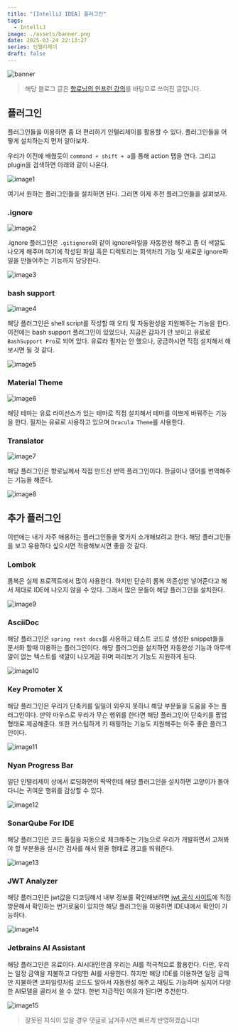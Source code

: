 ```yaml
---
title: "[IntelliJ IDEA] 플러그인"
tags:
  - IntelliJ
image: ./assets/banner.png
date: 2025-03-24 22:13:27
series: 인텔리제이
draft: false
---
```


![banner](./assets/banner.png)

> 해당 블로그 글은 [향로님의 인프런 강의](https://inf.run/NwFz)를 바탕으로 쓰여진 글입니다.

## 플러그인

플러그인들을 이용하면 좀 더 편리하기 인텔리제이를 활용할 수 있다. 플러그인들을 어떻게 설치하는지 먼저 알아보자.

우리가 이전에 배웠듯이 `command + shift + a`를 통해 action 탭을 연다. 그리고 plugin을 검색하면 아래와 같이 나온다.

![image1](./assets/01.png)

여기서 원하는 플러그인들을 설치하면 된다. 그러면 이제 추천 플러그인들을 살펴보자.

### .ignore

![image2](./assets/02.png)

.ignore 플러그인은 `.gitignore`와 같이 ignore파일을 자동완성 해주고 좀 더 색깔도 나오게 해주며 여기에 작성된 파일 혹은 디렉토리는 회색처리 기능 및 새로운 ignore파일을 만들어주는 기능까지 담당한다.

![image3](./assets/03.png)

### bash support

![image4](./assets/04.png)

해당 플러그인은 shell script를 작성할 때 오티 및 자동완성을 지원해주는 기능을 한다. 이전에는 bash support 플러그인이 있었으나, 지금은 갑자기 안 보이고 유료로 `BashSupport Pro`로 되어 있다. 유료라 필자는 안 했으나, 궁금하시면 직접 설치해서 해보시면 될 것 같다.

![image5](./assets/05.png)

### Material Theme

![image6](./assets/06.png)

해당 테마는 유료 라이선스가 있는 테마로 직접 설치해서 테마를 이쁘게 바꿔주는 기능을 한다. 필자는 유료로 사용하고 있으며 `Dracula Theme`를 사용한다.

### Translator

![image7](./assets/07.png)

해당 플러그인은 향로님께서 직접 만드신 번역 플러그인이다. 한글이나 영어를 번역해주는 기능을 해준다.

![image8](./assets/08.png)

## 추가 플러그인

이번에는 내가 자주 애용하는 플러그인들을 몇가지 소개해보려고 한다. 해당 플러그인들을 보고 유용하다 싶으시면 적용해보시면 좋을 것 같다.

### Lombok

롬복은 실제 프로젝트에서 많이 사용한다. 하지만 단순히 롬복 의존성만 넣어준다고 해서 제대로 IDE에 나오지 않을 수 있다. 그래서 많은 분들이 해당 플러그인을 설치한다.

![image9](./assets/09.png)

### AsciiDoc

해당 플러그인은 `spring rest docs`를 사용하고 테스트 코드로 생성한 snippet들을 문서화 할때 이용하는 플러그인이다. 해당 플러그인을 설치하면 자동완성 기능과 아무색깔이 없는 텍스트를 색깔이 나오게끔 하며 미리보기 기능도 지원하게 된다.

![image10](./assets/10.png)

### Key Promoter X

해당 플러그인은 우리가 단축키를 일일이 외우지 못하니 해당 부분들을 도움을 주는 플러그인이다. 만약 마우스로 우리가 무슨 행위를 한다면 해당 플러그인이 단축키를 팝업 형태로 제공해준다. 또한 커스텀하게 키 매핑하는 기능도 지원해주는 아주 좋은 플러그인이다.

![image11](./assets/11.png)

### Nyan Progress Bar

일단 인텔리제이 상에서 로딩화면이 딱딱한데 해당 플러그인을 설치하면 고양이가 돌아다니는 귀여운 행위를 감상할 수 있다.

![image12](./assets/12.png)

### SonarQube For IDE

해당 플러그인은 코드 품질을 자동으로 체크해주는 기능으로 우리가 개발하면서 고쳐봐야 할 부분들을 실시간 검사를 해서 밑줄 형태로 경고를 띄워준다.

![image13](./assets/13.png)

### JWT Analyzer

해당 플러그인은 jwt값을 디코딩해서 내부 정보를 확인해보려면 [jwt 공식 사이트](https://jwt.io)에 직접 방문해서 확인하는 번거로움이 있지만 해당 플러그인을 이용하면 IDE내에서 확인이 가능하다.

![image14](./assets/14.png)

### Jetbrains AI Assistant

해당 플러그인은 유료이다. AI시대인만큼 우리는 AI를 적극적으로 활용한다. 다만, 우리는 일정 금액을 지불하고 다양한 AI를 사용한다. 하지만 해당 IDE를 이용하면 일정 금액만 지불하면 코파일럿처럼 코드도 알아서 자동완성 해주고 채팅도 가능하며 심지어 다양한 AI모델을 골라서 쓸 수 있다. 한번 자금적인 여유가 된다면 추천한다.

![image15](./assets/15.png)

> 잘못된 지식이 있을 경우 댓글로 남겨주시면 빠르게 반영하겠습니다!